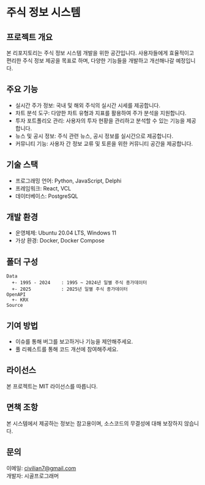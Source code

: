 # 주식 정보 시스템

## 프로젝트 개요
본 리포지토리는 주식 정보 시스템 개발을 위한 공간입니다. 사용자들에게 효율적이고 편리한 주식 정보 제공을 목표로 하며, 다양한 기능들을 개발하고 개선해나갈 예정입니다.

## 주요 기능
- 실시간 주가 정보: 국내 및 해외 주식의 실시간 시세를 제공합니다.
- 차트 분석 도구: 다양한 차트 유형과 지표를 활용하여 주가 분석을 지원합니다.
- 투자 포트폴리오 관리: 사용자의 투자 현황을 관리하고 분석할 수 있는 기능을 제공합니다.
- 뉴스 및 공시 정보: 주식 관련 뉴스, 공시 정보를 실시간으로 제공합니다.
- 커뮤니티 기능: 사용자 간 정보 교류 및 토론을 위한 커뮤니티 공간을 제공합니다.
 
## 기술 스택
- 프로그래밍 언어: Python, JavaScript, Delphi
- 프레임워크: React, VCL
- 데이터베이스: PostgreSQL
 
## 개발 환경
- 운영체제: Ubuntu 20.04 LTS, Windows 11
- 가상 환경: Docker, Docker Compose

## 폴더 구성

```
Data
  +- 1995 - 2024    : 1995 ~ 2024년 일별 주식 종가데이터
  +- 2025           : 2025년 일별 주식 종가데이터
OpenAPI
  +- KRX        
Source
```

## 기여 방법
- 이슈를 통해 버그를 보고하거나 기능을 제안해주세요.
- 풀 리퀘스트를 통해 코드 개선에 참여해주세요.

## 라이선스
본 프로젝트는 MIT 라이선스를 따릅니다.

## 면책 조항
본 시스템에서 제공하는 정보는 참고용이며, 소스코드의 무결성에 대해 보장하지 않습니다.

## 문의

이메일: civilian7@gmail.com<br>
개발자: 시골프로그래머
